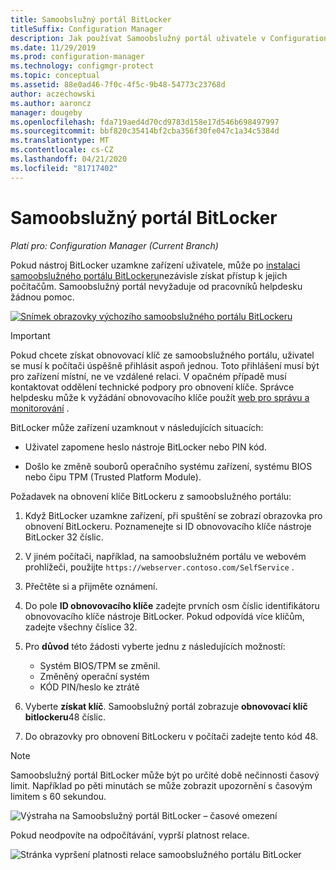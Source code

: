 ```yaml
---
title: Samoobslužný portál BitLocker
titleSuffix: Configuration Manager
description: Jak používat Samoobslužný portál uživatele v Configuration Manager pro obnovení BitLockeru
ms.date: 11/29/2019
ms.prod: configuration-manager
ms.technology: configmgr-protect
ms.topic: conceptual
ms.assetid: 88e0ad46-7f0c-4f5c-9b48-54773c23768d
author: aczechowski
ms.author: aaroncz
manager: dougeby
ms.openlocfilehash: fda719aed4d70cd9783d158e17d546b698497997
ms.sourcegitcommit: bbf820c35414bf2cba356f30fe047c1a34c5384d
ms.translationtype: MT
ms.contentlocale: cs-CZ
ms.lasthandoff: 04/21/2020
ms.locfileid: "81717402"
---
```

# <a name="bitlocker-self-service-portal"></a>Samoobslužný portál BitLocker

*Platí pro: Configuration Manager (Current Branch)*

<!--3601034-->

Pokud nástroj BitLocker uzamkne zařízení uživatele, může po [instalaci samoobslužného portálu BitLockeru](setup-websites.md)nezávisle získat přístup k jejich počítačům. Samoobslužný portál nevyžaduje od pracovníků helpdesku žádnou pomoc.

[![Snímek obrazovky výchozího samoobslužného portálu BitLockeru](media/bitlocker-self-service-portal.png)](media/bitlocker-self-service-portal.png#lightbox)

> [!IMPORTANT]
> Pokud chcete získat obnovovací klíč ze samoobslužného portálu, uživatel se musí k počítači úspěšně přihlásit aspoň jednou. Toto přihlášení musí být pro zařízení místní, ne ve vzdálené relaci. V opačném případě musí kontaktovat oddělení technické podpory pro obnovení klíče. Správce helpdesku může k vyžádání obnovovacího klíče použít [web pro správu a monitorování](helpdesk-portal.md) .

BitLocker může zařízení uzamknout v následujících situacích:

- Uživatel zapomene heslo nástroje BitLocker nebo PIN kód.

- Došlo ke změně souborů operačního systému zařízení, systému BIOS nebo čipu TPM (Trusted Platform Module).

Požadavek na obnovení klíče BitLockeru z samoobslužného portálu:

1. Když BitLocker uzamkne zařízení, při spuštění se zobrazí obrazovka pro obnovení BitLockeru. Poznamenejte si ID obnovovacího klíče nástroje BitLocker 32 číslic.

1. V jiném počítači, například, na samoobslužném portálu ve webovém prohlížeči, použijte `https://webserver.contoso.com/SelfService` .

1. Přečtěte si a přijměte oznámení.

1. Do pole **ID obnovovacího klíče** zadejte prvních osm číslic identifikátoru obnovovacího klíče nástroje BitLocker. Pokud odpovídá více klíčům, zadejte všechny číslice 32.

1. Pro **důvod** této žádosti vyberte jednu z následujících možností:

    - Systém BIOS/TPM se změnil.
    - Změněný operační systém
    - KÓD PIN/heslo ke ztrátě

1. Vyberte **získat klíč**. Samoobslužný portál zobrazuje **obnovovací klíč bitlockeru**48 číslic.

1. Do obrazovky pro obnovení BitLockeru v počítači zadejte tento kód 48.

> [!NOTE]
> Samoobslužný portál BitLocker může být po určité době nečinnosti časový limit. Například po pěti minutách se může zobrazit upozornění s časovým limitem s 60 sekundou.
>
> ![Výstraha na Samoobslužný portál BitLocker – časové omezení](media/bitlocker-self-service-portal-timeout-warning.png)
>
> Pokud neodpovíte na odpočítávání, vyprší platnost relace.
>
> ![Stránka vypršení platnosti relace samoobslužného portálu BitLocker](media/bitlocker-self-service-portal-session-expired.png)
